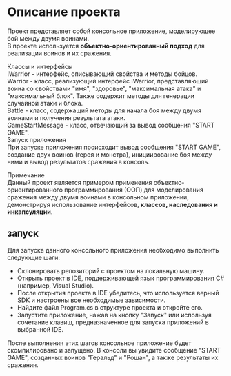 # Описание проекта  
Проект представляет собой консольное приложение, моделирующее бой между двумя воинами.  
В проекте используется **объектно-ориентированный подход** для реализации воинов и их сражения.

Классы и интерфейсы  
IWarrior - интерфейс, описывающий свойства и методы бойцов.  
Warrior - класс, реализующий интерфейс IWarrior, представляющий воина со свойствами "имя", "здоровье", "максимальная атака" и "максимальный блок".
Также содержит методы для генерации случайной атаки и блока.  
Battle - класс, содержащий методы для начала боя между двумя воинами и получения результата атаки.  
GameStartMessage - класс, отвечающий за вывод сообщения "START GAME".  
Запуск приложения  
При запуске приложения происходит вывод сообщения "START GAME", создание двух воинов (героя и монстра), инициирование боя между ними и вывод результатов сражения в консоль.  

Примечание  
Данный проект является примером применения объектно-ориентированного программирования (ООП) для моделирования сражения между двумя воинами в консольном приложении,  
демонстрируя использование интерфейсов, **классов, наследования и инкапсуляции**.
## запуск
Для запуска данного консольного приложения необходимо выполнить следующие шаги:  

- Склонировать репозиторий с проектом на локальную машину.  
- Открыть проект в IDE, поддерживающей язык программирования C# (например, Visual Studio).  
- После открытия проекта в IDE убедитесь, что используется верный SDK и настроены все необходимые зависимости.  
- Найдите файл Program.cs в структуре проекта и откройте его.  
- Запустите приложение, нажав на кнопку "Запуск" или используя сочетание клавиш, предназначенное для запуска приложений в выбранной IDE.
  
После выполнения этих шагов консольное приложение будет скомпилировано и запущено. В консоли вы увидите сообщение "START GAME", созданных воинов "Геральд" и "Рошан", а также результаты их сражения.
